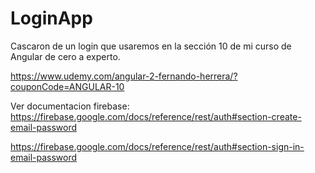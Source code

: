 # LoginApp

Cascaron de un login que usaremos en la sección 10 de mi curso de Angular de cero a experto.

https://www.udemy.com/angular-2-fernando-herrera/?couponCode=ANGULAR-10


Ver documentacion firebase:
https://firebase.google.com/docs/reference/rest/auth#section-create-email-password

https://firebase.google.com/docs/reference/rest/auth#section-sign-in-email-password
